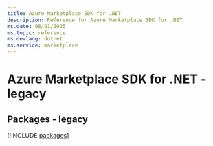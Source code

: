 ```yaml
---
title: Azure Marketplace SDK for .NET
description: Reference for Azure Marketplace SDK for .NET
ms.date: 08/21/2025
ms.topic: reference
ms.devlang: dotnet
ms.service: marketplace
---
```

# Azure Marketplace SDK for .NET - legacy
## Packages - legacy
[!INCLUDE [packages](marketplace-index.md)]